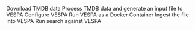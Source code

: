 Download TMDB data
Process TMDB data and generate an input file to VESPA
Configure VESPA
Run VESPA as a Docker Container
Ingest the file into VESPA
Run search against VESPA
